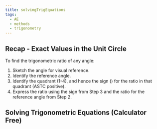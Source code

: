 ```yaml
---
title: solvingTrigEquations
tags:
  - AE
  - methods
  - trigonometry
---
```


## Recap - Exact Values in the Unit Circle

To find the trigonometric ratio of any angle:

1. Sketch the angle for visual reference.
2. Identify the reference angle.
3. Identify the quadrant (1-4), and hence the sign () for the ratio in that quadrant (ASTC positive).
4. Express the ratio using the sign from Step 3 and the ratio for the reference angle from Step 2.

## Solving Trigonometric Equations **(Calculator Free)**
